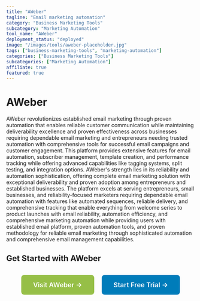 ```yaml
---
title: "AWeber"
tagline: "Email marketing automation"
category: "Business Marketing Tools"
subcategory: "Marketing Automation"
tool_name: "AWeber"
deployment_status: "deployed"
image: "/images/tools/aweber-placeholder.jpg"
tags: ["business-marketing-tools", "marketing-automation"]
categories: ["Business Marketing Tools"]
subcategories: ["Marketing Automation"]
affiliate: true
featured: true
---
```


# AWeber

AWeber revolutionizes established email marketing through proven automation that enables reliable customer communication while maintaining deliverability excellence and proven effectiveness across businesses requiring dependable email marketing and entrepreneurs needing trusted automation with comprehensive tools for successful email campaigns and customer engagement. This platform provides extensive features for email automation, subscriber management, template creation, and performance tracking while offering advanced capabilities like tagging systems, split testing, and integration options. AWeber's strength lies in its reliability and automation sophistication, offering complete email marketing solution with exceptional deliverability and proven adoption among entrepreneurs and established businesses. The platform excels at serving entrepreneurs, small businesses, and reliability-focused marketers requiring dependable email automation with features like automated sequences, reliable delivery, and comprehensive tracking that enable everything from welcome series to product launches with email reliability, automation efficiency, and comprehensive marketing automation while providing users with established email platform, proven automation tools, and proven methodology for reliable email marketing through sophisticated automation and comprehensive email management capabilities.

## Get Started with AWeber

<div style="text-align: center; margin: 2rem 0;">
  <a href="https://www.aweber.com" target="_blank" rel="noopener noreferrer" style="display: inline-block; background: #96BF47; color: white; padding: 1rem 2rem; text-decoration: none; border-radius: 8px; font-weight: 600; font-size: 1.1rem; margin-right: 1rem;">Visit AWeber →</a>
  <a href="https://www.aweber.com/easy-email-signup.htm" target="_blank" rel="noopener noreferrer" style="display: inline-block; background: #007cba; color: white; padding: 1rem 2rem; text-decoration: none; border-radius: 8px; font-weight: 600; font-size: 1.1rem;">Start Free Trial →</a>
</div>